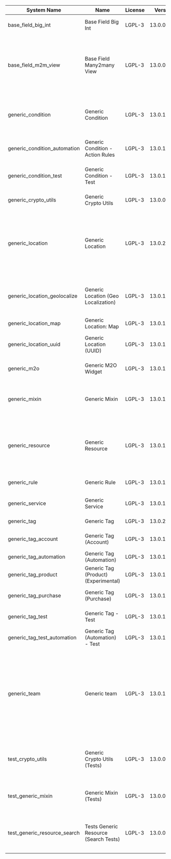 | System Name | Name | License | Version | Summary | Price |
|---|---|---|---|---|---|
| base_field_big_int | Base Field Big Int | LGPL-3 | 13.0.0.5.0 | BigInt field implementation for Odoo |  |
| base_field_m2m_view | Base Field Many2many View | LGPL-3 | 13.0.0.5.0 | Adds Many2manyView field implementation for Odoo. Useful in cases when m2m relation computed via Postgresql View |  |
| generic_condition | Generic Condition | LGPL-3 | 13.0.1.21.0 | Create generic conditions on which you         can program some logic in Odoo objects |  |
| generic_condition_automation | Generic Condition - Action Rules | LGPL-3 | 13.0.1.4.0 | Generic Conditions (Integration with Action Rules) |  |
| generic_condition_test | Generic Condition - Test | LGPL-3 | 13.0.1.11.0 | Generic Conditions - Tests (do not install manualy) |  |
| generic_crypto_utils | Generic Crypto Utils | LGPL-3 | 13.0.0.8.0 | Technical utils to add encryption to other addons |  |
| generic_location | Generic Location | LGPL-3 | 13.0.2.9.0 | Allows you to make an abstract description of the         objects location relative to the general location         (for example: house3 -> office5 -> room2 -> table5) |  |
| generic_location_geolocalize | Generic Location (Geo Localization) | LGPL-3 | 13.0.1.10.0 | Generic Location (Automaticaly determine geo coordinates         for location by its address) |  |
| generic_location_map | Generic Location: Map | LGPL-3 | 13.0.1.9.0 | Display locations on map view. |  |
| generic_location_uuid | Generic Location (UUID) | LGPL-3 | 13.0.1.7.0 | Generic Location (Add UUID to generic locations) |  |
| generic_m2o | Generic M2O Widget | LGPL-3 | 13.0.1.8.0 | Generic Many2one widget |  |
| generic_mixin | Generic Mixin | LGPL-3 | 13.0.1.80.0 | Technical module with generic mixins, that may help to build other modules |  |
| generic_resource | Generic Resource | LGPL-3 | 13.0.1.49.0 | Provides the ability to create and categorize         various resources that can be used in other Odoo modules. |  |
| generic_rule | Generic Rule | LGPL-3 | 13.0.1.7.0 | Adds new top-level menu 'rules' |  |
| generic_service | Generic Service | LGPL-3 | 13.0.1.29.0 | Create and manage service catalog |  |
| generic_tag | Generic Tag | LGPL-3 | 13.0.2.13.0 | Generic tag management. |  |
| generic_tag_account | Generic Tag (Account) | LGPL-3 | 13.0.1.5.0 | Generic tag integration with account addon |  |
| generic_tag_automation | Generic Tag (Automation) | LGPL-3 | 13.0.1.5.0 |  |  |
| generic_tag_product | Generic Tag (Product) (Experimental) | LGPL-3 | 13.0.1.5.0 | Generic tag integration with product addon |  |
| generic_tag_purchase | Generic Tag (Purchase) | LGPL-3 | 13.0.1.5.0 | Generic tag integration with purchase addon |  |
| generic_tag_test | Generic Tag - Test | LGPL-3 | 13.0.1.7.0 | Generic Tag - Tests (do not install manualy) |  |
| generic_tag_test_automation | Generic Tag (Automation) - Test | LGPL-3 | 13.0.1.4.0 |  |  |
| generic_team | Generic team | LGPL-3 | 13.0.1.20.0 | With this module you can create teams and add         users to them, which allows you to perform group         actions (such as assigning a responsible team         instead of one person) while working with Odoo applications. |  |
| test_crypto_utils | Generic Crypto Utils (Tests) | LGPL-3 | 13.0.0.13.0 | Technical module that have to be used to test Generic Crypto Utils module |  |
| test_generic_mixin | Generic Mixin (Tests) | LGPL-3 | 13.0.0.23.0 | Technical module that have to be used to test Generic Mixin module |  |
| test_generic_resource_search | Tests Generic Resource (Search Tests) | LGPL-3 | 13.0.0.4.0 | Technical module that have to be used to test Generic Resource search cases |  |
